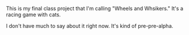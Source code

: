 This is my final class project that I'm calling "Wheels and Whsikers." It's a racing game with cats.

I don't have much to say about it right now. It's kind of pre-pre-alpha. 
